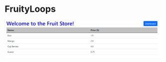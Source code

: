 # FruityLoops


![alt text](https://github.com/michaellay2022/FruityLoops/blob/master/fruityloop.JPG?raw=true)

